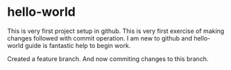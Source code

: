 # hello-world
This is very first project setup in github. This is very first exercise of making changes followed with commit operation. I am new to github and hello-world guide is fantastic help to begin work.

Created a feature branch. And now commiting changes to this branch.
